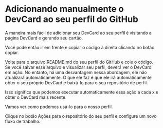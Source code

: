 
# Adicionando manualmente o DevCard ao seu perfil do GitHub
A maneira mais fácil de adicionar seu DevCard ao seu perfil é visitando a página DevCard e gerando seu cartão.

Você pode então ir em frente e copiar o código à direita clicando no botão copiar.
[](https://assets-global.website-files.com/5e0f1144930a8bc8aace526c/615d6b77fa2edc21c9192c23_qIkhEiqMQ.png)

Volte para o arquivo README.md do seu perfil do GitHub e cole o código.
Se você salvar esse arquivo e visualizar seu perfil, deverá ver o DevCard em ação.
No entanto, há uma desvantagem nessa abordagem, ele não atualizará automaticamente.
O que ele faz é que ele irá automaticamente obter o seu próprio DevCard e baixá-lo para o seu repositório de perfil.

Isso significa que podemos executar automaticamente essa ação a cada x e obter o DevCard mais recente.

Vamos ver como podemos usá-lo para o nosso perfil.

Clique no botão Ações para o repositório do seu perfil e configure um novo fluxo de trabalho.


